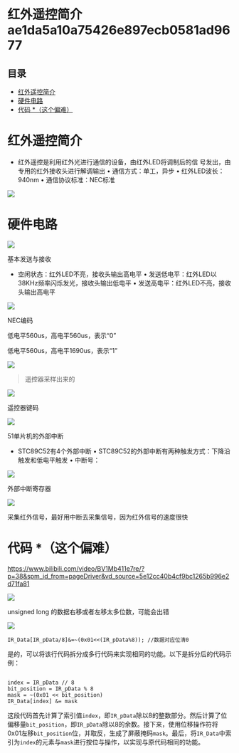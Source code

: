 # 红外遥控简介 ae1da5a10a75426e897ecb0581ad9677

## 目录

-   [红外遥控简介](#红外遥控简介 "红外遥控简介")
-   [硬件电路](#硬件电路 "硬件电路")
-   [代码 \*（这个偏难）](#代码-这个偏难 "代码 *（这个偏难）")

# 红外遥控简介

-   红外遥控是利用红外光进行通信的设备，由红外LED将调制后的信 号发出，由专用的红外接收头进行解调输出 • 通信方式：单工，异步 • 红外LED波长：940nm • 通信协议标准：NEC标准

![](image/san6u32_ah_l27BmgLIp2_my683JcMzR.png)

# 硬件电路

![](image/o_3khni0q2_TWJ38QJnyj_G7_CUy2n3B.png)

基本发送与接收

-   空闲状态：红外LED不亮，接收头输出高电平 • 发送低电平：红外LED以38KHz频率闪烁发光，接收头输出低电平 • 发送高电平：红外LED不亮，接收头输出高电平

![](image/dpnr1t7-yn__DnZf9rJE7_zwWQPIAi4C.png)

NEC编码

低电平560us，高电平560us，表示“0”

低电平560us，高电平1690us，表示“1”

![](image/rn8d-p_z54_TvMQ6wh4Nh_LvXks6xoWb.png)

> 遥控器采样出来的

![](image/9ilpcw-yy8_NiIHxXDpNR_mAljveLKxe.png)

遥控器键码

![](image/h9y_v8-q21_G-6NFahH1d_tqqnj9szlP.png)

51单片机的外部中断

-   STC89C52有4个外部中断 • STC89C52的外部中断有两种触发方式：下降沿触发和低电平触发 • 中断号：

![](image/r6ic0yq5zu_wGQUSHM6Vh_Jj_CN8c_Gu.png)

外部中断寄存器

![](image/3bm7017hss_L69tpFyhgZ_6LIb82OaSa.png)

采集红外信号，最好用中断去采集信号，因为红外信号的速度很快

# 代码 \*（这个偏难）

<https://www.bilibili.com/video/BV1Mb411e7re/?p=38&spm_id_from=pageDriver&vd_source=5e12cc40b4cf9bc1265b996e2d71fa81>

![](image/hc1u5nk4sw_R6bylacbhu_hAvMAthDDj.png)

unsigned long 的数据右移或者左移太多位数，可能会出错

![](image/uin35bbbc0_MCifmpDT8H_hiseOueNGu.png)

```纯文本
IR_Data[IR_pData/8]&=~(0x01<<(IR_pData%8)); //数据对应位清0
```

是的，可以将该行代码拆分成多行代码来实现相同的功能。以下是拆分后的代码示例：

```纯文本

index = IR_pData // 8
bit_position = IR_pData % 8
mask = ~(0x01 << bit_position)
IR_Data[index] &= mask
```

这段代码首先计算了索引值`index`，即`IR_pData`除以8的整数部分。然后计算了位偏移量`bit_position`，即`IR_pData`除以8的余数。接下来，使用位移操作符将0x01左移`bit_position`位，并取反，生成了屏蔽掩码`mask`。最后，将`IR_Data`中索引为`index`的元素与`mask`进行按位与操作，以实现与原代码相同的功能。
